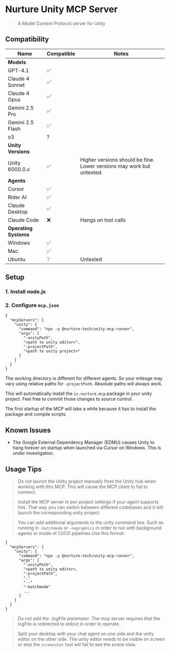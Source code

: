 # Nurture Unity MCP Server

> A Model Context Protocol server for Unity

## Compatibility

| Name | Compatible | Notes |
|------|------------|-------|
| **Models** |  |  |
| GPT-4.1 | ✅ | |
| Claude 4 Sonnet | ✅ |  |
| Claude 4 Opus | ✅  |  |
| Gemini 2.5 Pro | ✅  |  |
| Gemini 2.5 Flash | ✅  |  |
| o3 | ?  |  |
| **Unity Versions** |  |  |
| Unity 6000.0.x | ✅ | Higher versions should be fine. Lower versions may work but untested. |
| **Agents** |  |  |
| Cursor | ✅ |  |
| Rider AI | ✅ |  |
| Claude Desktop | ✅ |  |
| Claude Code | ❌ | Hangs on tool calls |
| **Operating Systems** |  |  |
| Windows | ✅ |  |
| Mac | ✅ |  |
| Ubuntu | ❔ | Untested |


## Setup

### 1. Install node.js

### 2. Configure `mcp.json`

```
{
  "mcpServers": {
    "unity": {
      "command": "npx -y @nurture-tech/unity-mcp-runner",
      "args": [
        "-unityPath",
        "<path to unity editor>",
        "-projectPath", 
        "<path to unity project>"
      ]
    }
  }
}
```

The working directory is different for different agents. So your mileage may vary using relative paths for `-projectPath`. Absolute paths will always work.

This will automatically install the `is.nurture.mcp` package in your unity project. Feel free to commit those changes to source control.

The first startup of the MCP will take a while because it has to install the package and compile scripts.

## Known Issues

- The Google External Dependency Manager (EDMU) causes Unity to hang forever on startup when launched via Cursor on  Windows. This is under investigation.

## Usage Tips

> Do not launch the Unity project manually from the Unity hub when working with this MCP. This will cause the MCP client to fail to connect.

> Install the MCP server in per-project settings if your agent supports this. That way you can switch between different codebases and it will launch the corresponding unity project.

> You can add additional arguments to the unity command line. Such as running in `-batchmode` or `-nographics` in order to run with background agents or inside of CI/CD pipelines.Use this format:

```
{
  "mcpServers": {
    "unity": {
      "command": "npx -y @nurture-tech/unity-mcp-runner",
      "args": [
        "-unityPath",
        "<path to unity editor>,
        "-projectPath", 
        "."
        "--"
        "-batchmode"
        ...
      ]
    }
  }
}
```

> _Do not add the -logFile parameter_. The mcp server requires that the logFile is redirected to stdout in order to operate.

> Split your desktop with your chat agent on one side and the unity editor on the other side. The unity editor needs to be visible on screen or else the `screenshot` tool will fail to see the scene view.